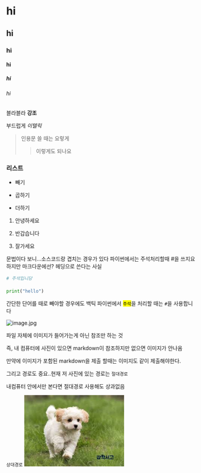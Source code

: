# hi

## hi

### hi

#### hi

##### hi

###### hi

블라블라 **강조**

부드럽게 *이텔릭*

> 인용문 쓸 때는 요렇게
> 
> > 이렇게도 되나요

### 리스트

- 빼기
* 곱하기
+ 더하기
1. 안녕하세요

2. 반갑습니다

3. 잘가세요

문법이다 보니...소스코드랑 겹치는 경우가 있다
파이썬에서는 주석처리할때 #을 쓰지요 하지만 마크다운에선? 헤딩으로 쓴다는 사실

```python
# 주석입니당

print("hello")
```

간단한 단어를 때로 빼야할 경우에도 백틱
파이썬에서 <mark>`주석`</mark>을 처리할 때는 `#`을 사용합니다

![image.jpg](C:\Users\SSAFY\Desktop\Git_test\dog.jpg)

파일 자체에 이미지가 들어가는게 아닌 참조만 하는 것

즉, 내 컴퓨터에 사진이 있으면 markdown이 참조하지만 없으면 이미지가 안나옴

만약에 이미지가 포함된 markdown을 제출 할때는 이미지도 같이 제출해야한다.

그리고 경로도 중요..현재 저 사진에 있는 경로는 `절대경로`

내컴퓨터 안에서만 본다면 절대경로 사용해도 상과없음

`상대경로` 
![image.jpg](./dog.jpg)
